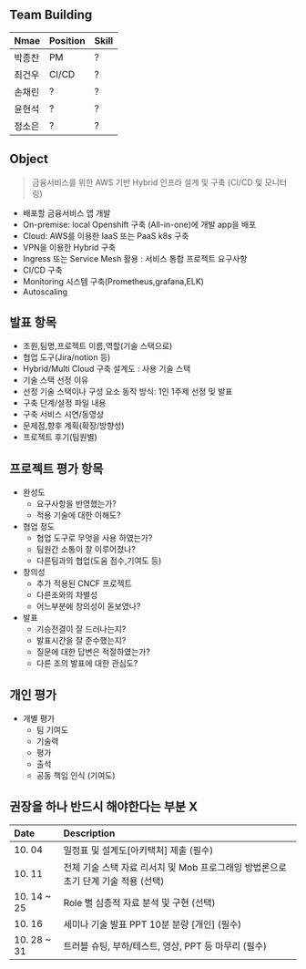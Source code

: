 Team Building
---
| Nmae  | Position  | Skill |
|:------|:----------|:------|
| 박종찬   | PM        | ?     |
| 최건우   | CI/CD     | ?     |
| 손채린   | ?         | ?     |
| 윤현석   | ?         | ?     |
| 정소은   | ?         | ?     |

Object
---
> 금융서비스를 위한 AWS 기반 Hybrid 인프라 설계 및 구축 (CI/CD 및 모니터링)
- 배포할 금융서비스 앱 개발
- On-premise: local Openshift 구축 (All-in-one)에 개발 app을 배포
- Cloud: AWS를 이용한 IaaS 또는 PaaS k8s 구축
- VPN을 이용한 Hybrid 구축
- Ingress 또는 Service Mesh 활용 : 서비스 통합 프로젝트 요구사항
- CI/CD 구축
- Monitoring 시스템 구축(Prometheus,grafana,ELK)
- Autoscaling

발표 항목
---
- 조원,팀명,프로젝트 이름,역할(기술 스택으로)
- 협업 도구(Jira/notion 등)
- Hybrid/Multi Cloud 구축 설계도 : 사용 기술 스택
- 기술 스택 선정 이유
- 선정 기술 스택이나 구성 요소 동작 방식: 1인 1주제 선정 및 발표
- 구축 단계/설정 파일 내용
- 구축 서비스 시연/동영상
- 문제점,향후 계획(확장/방향성)
- 프로젝트 후기(팀원별)

프로젝트 평가 항목
---
* 완성도
    * 요구사항을 반영했는가?
    * 적용 기술에 대한 이해도?
* 협업 정도
    * 협업 도구로 무엇을 사용 하였는가?
    * 팀원간 소통이 잘 이루어졌나?
    * 다른팀과의 협업(도움 점수,기여도 등)
* 창의성
    * 추가 적용된 CNCF 프로젝트
    * 다른조와의 차별성
    * 어느부분에 창의성이 돋보였나?
* 발표
    * 기승전결이 잘 드러나는지?
    * 발표시간을 잘 준수했는지?
    * 질문에 대한 답변은 적절하였는가?
    * 다른 조의 발표에 대한 관심도?

개인 평가
---
* 개별 평가
    * 팀 기여도
    * 기술력
    * 평가
    * 출석
    * 공동 책임 인식 (기여도)

권장을 하나 반드시 해야한다는 부분 X
---
| Date   | Description |
|:-------|:------------|
| 10. 04 | 일정표 및 설계도[아키택처] 제출 (필수) |
| 10. 11 | 전체 기술 스택 자료 리서치 및 Mob 프로그래밍 방법론으로 초기 단계 기술 적용 (선택)  |
| 10. 14 ~ 25 | Role 별 심층적 자료 분석 및 구현 (선택) |
| 10. 16 | 세미나 기술 발표 PPT 10분 분량 [개인] (필수) |
| 10. 28 ~ 31 | 트러블 슈팅, 부하/테스트, 영상, PPT 등 마무리 (필수) |